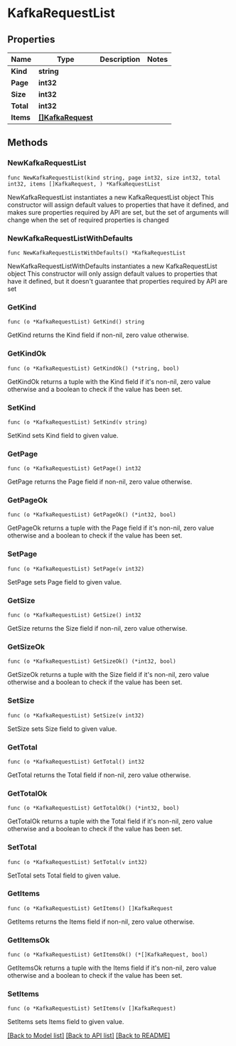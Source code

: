 # KafkaRequestList

## Properties

Name | Type | Description | Notes
------------ | ------------- | ------------- | -------------
**Kind** | **string** |  | 
**Page** | **int32** |  | 
**Size** | **int32** |  | 
**Total** | **int32** |  | 
**Items** | [**[]KafkaRequest**](KafkaRequest.md) |  | 


## Methods

### NewKafkaRequestList

`func NewKafkaRequestList(kind string, page int32, size int32, total int32, items []KafkaRequest, ) *KafkaRequestList`

NewKafkaRequestList instantiates a new KafkaRequestList object
This constructor will assign default values to properties that have it defined,
and makes sure properties required by API are set, but the set of arguments
will change when the set of required properties is changed

### NewKafkaRequestListWithDefaults

`func NewKafkaRequestListWithDefaults() *KafkaRequestList`

NewKafkaRequestListWithDefaults instantiates a new KafkaRequestList object
This constructor will only assign default values to properties that have it defined,
but it doesn't guarantee that properties required by API are set


### GetKind

`func (o *KafkaRequestList) GetKind() string`

GetKind returns the Kind field if non-nil, zero value otherwise.

### GetKindOk

`func (o *KafkaRequestList) GetKindOk() (*string, bool)`

GetKindOk returns a tuple with the Kind field if it's non-nil, zero value otherwise
and a boolean to check if the value has been set.

### SetKind

`func (o *KafkaRequestList) SetKind(v string)`

SetKind sets Kind field to given value.



### GetPage

`func (o *KafkaRequestList) GetPage() int32`

GetPage returns the Page field if non-nil, zero value otherwise.

### GetPageOk

`func (o *KafkaRequestList) GetPageOk() (*int32, bool)`

GetPageOk returns a tuple with the Page field if it's non-nil, zero value otherwise
and a boolean to check if the value has been set.

### SetPage

`func (o *KafkaRequestList) SetPage(v int32)`

SetPage sets Page field to given value.



### GetSize

`func (o *KafkaRequestList) GetSize() int32`

GetSize returns the Size field if non-nil, zero value otherwise.

### GetSizeOk

`func (o *KafkaRequestList) GetSizeOk() (*int32, bool)`

GetSizeOk returns a tuple with the Size field if it's non-nil, zero value otherwise
and a boolean to check if the value has been set.

### SetSize

`func (o *KafkaRequestList) SetSize(v int32)`

SetSize sets Size field to given value.



### GetTotal

`func (o *KafkaRequestList) GetTotal() int32`

GetTotal returns the Total field if non-nil, zero value otherwise.

### GetTotalOk

`func (o *KafkaRequestList) GetTotalOk() (*int32, bool)`

GetTotalOk returns a tuple with the Total field if it's non-nil, zero value otherwise
and a boolean to check if the value has been set.

### SetTotal

`func (o *KafkaRequestList) SetTotal(v int32)`

SetTotal sets Total field to given value.



### GetItems

`func (o *KafkaRequestList) GetItems() []KafkaRequest`

GetItems returns the Items field if non-nil, zero value otherwise.

### GetItemsOk

`func (o *KafkaRequestList) GetItemsOk() (*[]KafkaRequest, bool)`

GetItemsOk returns a tuple with the Items field if it's non-nil, zero value otherwise
and a boolean to check if the value has been set.

### SetItems

`func (o *KafkaRequestList) SetItems(v []KafkaRequest)`

SetItems sets Items field to given value.




[[Back to Model list]](../README.md#documentation-for-models) [[Back to API list]](../README.md#documentation-for-api-endpoints) [[Back to README]](../README.md)


